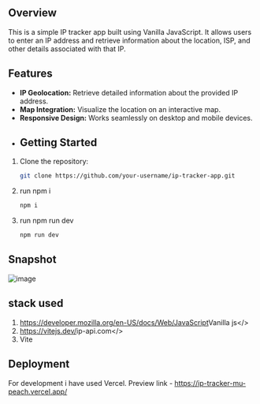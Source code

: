 ## Overview

This is a simple IP tracker app built using Vanilla JavaScript. It allows users to enter an IP address and retrieve information about the location, ISP, and other details associated with that IP.

## Features

- **IP Geolocation:** Retrieve detailed information about the provided IP address.
- **Map Integration:** Visualize the location on an interactive map.
- **Responsive Design:** Works seamlessly on desktop and mobile devices.
- ## Getting Started

1. Clone the repository:

   ```bash
   git clone https://github.com/your-username/ip-tracker-app.git
   ```

2. run npm i
   ```bash
   npm i
   ```
3. run npm run dev
   ```bash
   npm run dev
   ```

## Snapshot

![image](https://github.com/Anit2000/ip-tracker/assets/78334350/ec940c8a-addd-42e9-a471-b7092ce34dc2)

## stack used

1. <https://developer.mozilla.org/en-US/docs/Web/JavaScript>Vanilla js</>
2. <https://vitejs.dev/>ip-api.com</>
3. Vite

## Deployment

For development i have used Vercel.
Preview link - <https://ip-tracker-mu-peach.vercel.app/>
